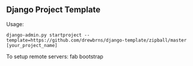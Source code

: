 Django Project Template
-----------------------

Usage:

    django-admin.py startproject --template=https://github.com/drewbrns/django-template/zipball/master [your_project_name]


To setup remote servers:
    fab bootstrap
    